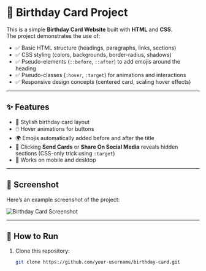 # 🎂 Birthday Card Project

This is a simple **Birthday Card Website** built with **HTML** and **CSS**.  
The project demonstrates the use of:

- ✅ Basic HTML structure (headings, paragraphs, links, sections)  
- ✅ CSS styling (colors, backgrounds, border-radius, shadows)  
- ✅ Pseudo-elements (`::before`, `::after`) to add emojis around the heading  
- ✅ Pseudo-classes (`:hover`, `:target`) for animations and interactions  
- ✅ Responsive design concepts (centered card, scaling hover effects)  

---

## ✨ Features

- 🎉 Stylish birthday card layout  
- 🖱️ Hover animations for buttons  
- 🌍 Emojis automatically added before and after the title  
- 🎯 Clicking **Send Cards** or **Share On Social Media** reveals hidden sections (CSS-only trick using `:target`)  
- 📱 Works on mobile and desktop  

---

## 📸 Screenshot

Here’s an example screenshot of the project:

![Birthday Card Screenshot](./screenshot.png)



---

## 🚀 How to Run

1. Clone this repository:  
   ```bash
   git clone https://github.com/your-username/birthday-card.git
